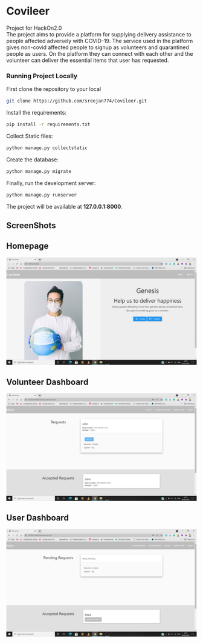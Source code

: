 # Covileer
Project for HackOn2.0  
The project aims to provide a platform for supplying delivery assistance to people affected adversely with COVID-19.
The service used in the platform gives non-covid affected people to signup as volunteers and quarantined people as users.
On the platform they can connect with each other and the volunteer can deliver the essential items that user has requested.

### Running Project Locally 
First clone the repository to your local
```bash
git clone https://github.com/sreejan774/Covileer.git
```
Install the requirements:

```bash
pip install -r requirements.txt
```
Collect Static files:

```bash
python manage.py collectstatic
```
Create the database:

```bash
python manage.py migrate
```
Finally, run the development server:

```bash
python manage.py runserver
```
The project will be available at **127.0.0.1:8000**.

## ScreenShots  
Homepage
---
![](ScreenShots/home.png)

Volunteer Dashboard
---
![](ScreenShots/volunteerDashbboard.png)

User Dashboard
---
![](ScreenShots/userDashboard.png)

